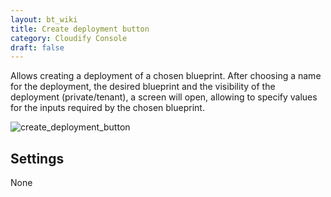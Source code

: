 ```yaml
---
layout: bt_wiki
title: Create deployment button
category: Cloudify Console
draft: false
---
```

Allows creating a deployment of a chosen blueprint. After choosing a name for the deployment, the desired blueprint and the visibility of the deployment (private/tenant), a screen will open, allowing to specify values for the inputs required by the chosen blueprint. 

![create_deployment_button]( /images/ui/widgets/create_deployment_button.png )


## Settings

None
